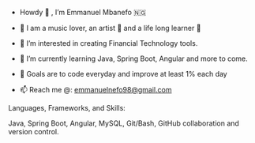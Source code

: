 - Howdy 👋 , I’m Emmanuel Mbanefo 🇳🇬

- 🎹  I am a music lover, an artist 🎨  and a life long learner 🧠

- 👀  I’m interested in creating Financial Technology tools.

- 🌱  I’m currently learning Java, Spring Boot, Angular and more to come.

- 🥅  Goals are to code everyday and improve at least 1% each day

- 📫  Reach me @: emmanuelnefo98@gmail.com

Languages, Frameworks, and Skills: 

Java, Spring Boot, Angular, MySQL, Git/Bash, GitHub collaboration and version control.




<!---
MannyMb/MannyMb is a ✨ special ✨ repository because its `README.md` (this file) appears on your GitHub profile.
You can click the Preview link to take a look at your changes.
--->
